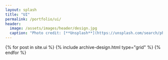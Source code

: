 ```yaml
---
layout: splash
title: "UI"
permalink: /portfolio/ui/
header:
  image: /assets/images/header/design.jpg
  caption: "Photo credit: [**Unsplash**](https://unsplash.com/search/photo=NBJ0BBqvdNM)"
---
```


<div class="grid__wrapper">
  {% for post in site.ui %}
    {% include archive-design.html type="grid" %}
  {% endfor %}
</div>
